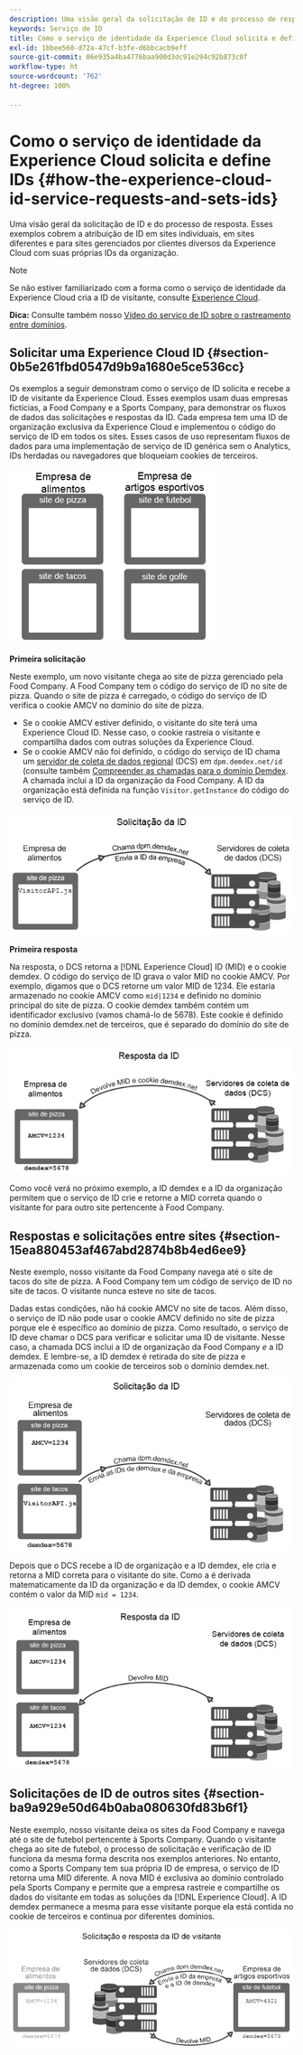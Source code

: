 ```yaml
---
description: Uma visão geral da solicitação de ID e do processo de resposta. Esses exemplos cobrem a atribuição de ID em sites individuais, em sites diferentes e para sites gerenciados por clientes diversos da Experience Cloud com suas próprias IDs da organização.
keywords: Serviço de ID
title: Como o serviço de identidade da Experience Cloud solicita e define IDs
exl-id: 1bbee560-d72a-47cf-b3fe-d6bbcacb9eff
source-git-commit: 06e935a4ba4776baa900d3dc91e294c92b873c0f
workflow-type: ht
source-wordcount: '762'
ht-degree: 100%

---
```


# Como o serviço de identidade da Experience Cloud solicita e define IDs {#how-the-experience-cloud-id-service-requests-and-sets-ids}

Uma visão geral da solicitação de ID e do processo de resposta. Esses exemplos cobrem a atribuição de ID em sites individuais, em sites diferentes e para sites gerenciados por clientes diversos da Experience Cloud com suas próprias IDs da organização.

>[!NOTE]
>
>Se não estiver familiarizado com a forma como o serviço de identidade da Experience Cloud cria a ID de visitante, consulte [Experience Cloud](../introduction/cookies.md).

**Dica:** Consulte também nosso [Vídeo do serviço de ID sobre o rastreamento entre domínios](https://helpx.adobe.com/br/marketing-cloud-core/kb/MCID/CrossDomain.html).

## Solicitar uma Experience Cloud ID {#section-0b5e261fbd0547d9b9a1680e5ce536cc}

Os exemplos a seguir demonstram como o serviço de ID solicita e recebe a ID de visitante da Experience Cloud. Esses exemplos usam duas empresas fictícias, a Food Company e a Sports Company, para demonstrar os fluxos de dados das solicitações e respostas da ID. Cada empresa tem uma ID de organização exclusiva da Experience Cloud e implementou o código do serviço de ID em todos os sites. Esses casos de uso representam fluxos de dados para uma implementação de serviço de ID genérica sem o Analytics, IDs herdadas ou navegadores que bloqueiam cookies de terceiros.

![](assets/sample_sites.png)

**Primeira solicitação**

Neste exemplo, um novo visitante chega ao site de pizza gerenciado pela Food Company. A Food Company tem o código do serviço de ID no site de pizza. Quando o site de pizza é carregado, o código do serviço de ID verifica o cookie AMCV no domínio do site de pizza.

* Se o cookie AMCV estiver definido, o visitante do site terá uma Experience Cloud ID. Nesse caso, o cookie rastreia o visitante e compartilha dados com outras soluções da Experience Cloud.
* Se o cookie AMCV não foi definido, o código do serviço de ID chama um [servidor de coleta de dados regional](https://experienceleague.adobe.com/docs/analytics/technotes/rdc/regional-data-collection.html?lang=pt-BR) (DCS) em `dpm.demdex.net/id` (consulte também [Compreender as chamadas para o domínio Demdex](https://experienceleague.adobe.com/docs/audience-manager/user-guide/reference/demdex-calls.html?lang=pt-BR). A chamada inclui a ID da organização da Food Company. A ID da organização está definida na função `Visitor.getInstance` do código do serviço de ID.

![](assets/request1.png)

**Primeira resposta**

Na resposta, o DCS retorna a [!DNL Experience Cloud] ID (MID) e o cookie demdex. O código do serviço de ID grava o valor MID no cookie AMCV. Por exemplo, digamos que o DCS retorne um valor MID de 1234. Ele estaria armazenado no cookie AMCV como `mid|1234` e definido no domínio principal do site de pizza. O cookie demdex também contém um identificador exclusivo (vamos chamá-lo de 5678). Este cookie é definido no domínio demdex.net de terceiros, que é separado do domínio do site de pizza.

![](assets/response1.png)

Como você verá no próximo exemplo, a ID demdex e a ID da organização permitem que o serviço de ID crie e retorne a MID correta quando o visitante for para outro site pertencente à Food Company.

## Respostas e solicitações entre sites {#section-15ea880453af467abd2874b8b4ed6ee9}

Neste exemplo, nosso visitante da Food Company navega até o site de tacos do site de pizza. A Food Company tem um código de serviço de ID no site de tacos. O visitante nunca esteve no site de tacos.

Dadas estas condições, não há cookie AMCV no site de tacos. Além disso, o serviço de ID não pode usar o cookie AMCV definido no site de pizza porque ele é específico ao domínio de pizza. Como resultado, o serviço de ID deve chamar o DCS para verificar e solicitar uma ID de visitante. Nesse caso, a chamada DCS inclui a ID de organização da Food Company *e* a ID demdex. E lembre-se, a ID demdex é retirada do site de pizza e armazenada como um cookie de terceiros sob o domínio demdex.net.

![](assets/request2.png)

Depois que o DCS recebe a ID de organização e a ID demdex, ele cria e retorna a MID correta para o visitante do site. Como a é derivada matematicamente da ID da organização e da ID demdex, o cookie AMCV contém o valor da MID `mid = 1234`.

![](assets/response2.png)

## Solicitações de ID de outros sites {#section-ba9a929e50d64b0aba080630fd83b6f1}

Neste exemplo, nosso visitante deixa os sites da Food Company e navega até o site de futebol pertencente à Sports Company. Quando o visitante chega ao site de futebol, o processo de solicitação e verificação de ID funciona da mesma forma descrita nos exemplos anteriores. No entanto, como a Sports Company tem sua própria ID de empresa, o serviço de ID retorna uma MID diferente. A nova MID é exclusiva ao domínio controlado pela Sports Company e permite que a empresa rastreie e compartilhe os dados do visitante em todas as soluções da [!DNL Experience Cloud]. A ID demdex permanece a mesma para esse visitante porque ela está contida no cookie de terceiros e continua por diferentes domínios.

![](assets/req_resp.png)

